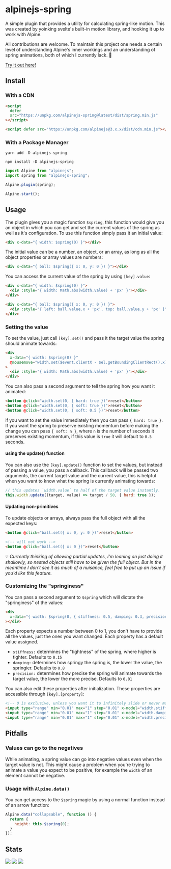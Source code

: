 # alpinejs-spring

A simple plugin that provides a utility for calculating spring-like motion. This was created by yoinking svelte's built-in motion library, and hooking it up to work with Alpine.

All contributions are welcome. To maintain this project one needs a certain level of understanding Alpine's inner workings and an understanding of spring animations, both of which I currently lack. 🤷

[Try it out here!](https://codepen.io/shanuthrii/pen/MWROjqW)

## Install

### With a CDN

```html
<script
  defer
  src="https://unpkg.com/alpinejs-spring@latest/dist/spring.min.js"
></script>

<script defer src="https://unpkg.com/alpinejs@3.x.x/dist/cdn.min.js"></script>
```

### With a Package Manager

```shell
yarn add -D alpinejs-spring

npm install -D alpinejs-spring
```

```js
import Alpine from "alpinejs";
import spring from "alpinejs-spring";

Alpine.plugin(spring);

Alpine.start();
```

## Usage

The plugin gives you a magic function `$spring`, this function would give you an object in which you can get and set the current values of the spring as well as it's configuration. To use this function simply pass it an initial value:

```html
<div x-data="{ width: $spring(0) }"></div>
```

The initial value can be a number, an object, or an array, as long as all the object properties or array values are numbers:

```html
<div x-data="{ ball: $spring({ x: 0, y: 0 }) }"></div>
```

You can access the current value of the spring by using `[key].value`:

```html
<div x-data="{ width: $spring(0) }">
  <div :style="{ width: Math.abs(width.value) + 'px' }"></div>
</div>

<div x-data="{ ball: $spring({ x: 0, y: 0 }) }">
  <div :style="{ left: ball.value.x + 'px', top: ball.value.y + 'px' }"></div>
</div>
```

### Setting the value

To set the value, just call `[key].set()` and pass it the target value the spring should animate towards:

```html
<div
  x-data="{ width: $spring(0) }"
  @mousemove="width.set($event.clientX - $el.getBoundingClientRect().x)"
>
  <div :style="{ width: Math.abs(width.value) + 'px' }"></div>
</div>
```

You can also pass a second argument to tell the spring how you want it animated:

```html
<button @click="width.set(0, { hard: true })">reset</button>
<button @click="width.set(0, { soft: true })">reset</button>
<button @click="width.set(0, { soft: 0.5 })">reset</button>
```

if you want to set the value immediately then you can pass `{ hard: true }`. If you want the spring to preserve existing momentum before making the change you can pass `{ soft: n }`, where `n` is the number of seconds it preserves existing momentum, if this value is `true` it will default to `0.5` seconds.

#### using the update() function

You can also use the `[key].update()` function to set the values, but instead of passing a value, you pass a callback. This callback will be passed two arguments, the current target value and the current value, this is helpful when you want to know what the spring is currently animating towards:

```js
// this updates `width.value` to half of the target value instantly.
this.width.update((target, value) => target / 50, { hard: true });
```

#### Updating non-primitives

To update objects or arrays, always pass the full object with all the expected keys:

```html
<button @click="ball.set({ x: 0, y: 0 })">reset</button>

<!-- will not work -->
<button @click="ball.set({ x: 0 })">reset</button>
```

💡 _Currently thinking of allowing partial updates, I'm leaning on just doing it shallowly, so nested objects still have to be given the full object. But in the meantime I don't see it as much of a nuisance, feel free to put up an issue if you'd like this feature._

### Customizing the "springiness"

You can pass a second argument to `$spring` which will dictate the "springiness" of the values:

```html
<div
  x-data="{ width: $spring(0, { stiffness: 0.5, damping: 0.3, precision: 0.01 }) }"
></div>
```

Each property expects a number between 0 to 1, you don't have to provide all the values, just the ones you want changed. Each property has a default value assigned.

- `stiffness:` determines the "tightness" of the spring, where higher is tighter. Defaults to `0.15`
- `damping:` determines how springy the spring is, the lower the value, the springier. Defaults to `0.8`
- `precision:` determines how precise the spring will animate towards the target value, the lower the more precise. Defaults to `0.01`

You can also edit these properties after initialization. These properties are accessible through `[key].[property]`:

```html
<!-- 0 is exclusive, unless you want it to infinitely slide or never move! -->
<input type="range" min="0.01" max="1" step="0.01" x-model="width.stiffness" >
<input type="range" min="0.01" max="1" step="0.01" x-model="width.damping" >
<input type="range" min="0.01" max="1" step="0.01" x-model="width.precision" >
```

## Pitfalls

### Values can go to the negatives

While animating, a spring value can go into negative values even when the target value is not. This might cause a problem when you're trying to animate a value you expect to be positive, for example the `width` of an element cannot be negative.

### Usage with `Alpine.data()`

You can get access to the `$spring` magic by using a normal function instead of an arrow function:

```js
Alpine.data("collapsable", function () {
  return {
    height: this.$spring(0);
  }
});
```

## Stats

![](https://img.shields.io/bundlephobia/min/alpinejs-spring)
![](https://img.shields.io/npm/v/alpinejs-spring)
![](https://img.shields.io/npm/dt/alpinejs-spring)
